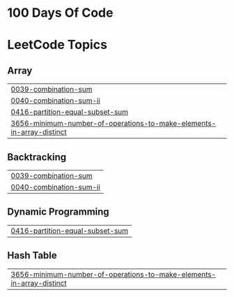 # 100 Days Of Code

<!---LeetCode Topics Start-->
# LeetCode Topics
## Array
|  |
| ------- |
| [0039-combination-sum](https://github.com/divijakinger/PlacementPrep/tree/master/0039-combination-sum) |
| [0040-combination-sum-ii](https://github.com/divijakinger/PlacementPrep/tree/master/0040-combination-sum-ii) |
| [0416-partition-equal-subset-sum](https://github.com/divijakinger/PlacementPrep/tree/master/0416-partition-equal-subset-sum) |
| [3656-minimum-number-of-operations-to-make-elements-in-array-distinct](https://github.com/divijakinger/PlacementPrep/tree/master/3656-minimum-number-of-operations-to-make-elements-in-array-distinct) |
## Backtracking
|  |
| ------- |
| [0039-combination-sum](https://github.com/divijakinger/PlacementPrep/tree/master/0039-combination-sum) |
| [0040-combination-sum-ii](https://github.com/divijakinger/PlacementPrep/tree/master/0040-combination-sum-ii) |
## Dynamic Programming
|  |
| ------- |
| [0416-partition-equal-subset-sum](https://github.com/divijakinger/PlacementPrep/tree/master/0416-partition-equal-subset-sum) |
## Hash Table
|  |
| ------- |
| [3656-minimum-number-of-operations-to-make-elements-in-array-distinct](https://github.com/divijakinger/PlacementPrep/tree/master/3656-minimum-number-of-operations-to-make-elements-in-array-distinct) |
<!---LeetCode Topics End-->